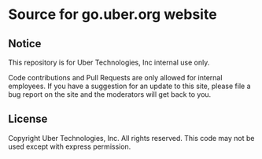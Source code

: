 # Source for go.uber.org website

## Notice

This repository is for Uber Technologies, Inc internal use only.  

Code contributions and Pull Requests are only allowed for internal employees.  If you have a suggestion for an update to this site, 
please file a bug report on the site and the moderators will get back to you.

## License

Copyright Uber Technologies, Inc. 
All rights reserved.  This code may not be used except with express permission.

